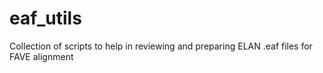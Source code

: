 # eaf_utils
Collection of scripts to help in reviewing and preparing ELAN .eaf files for FAVE alignment
